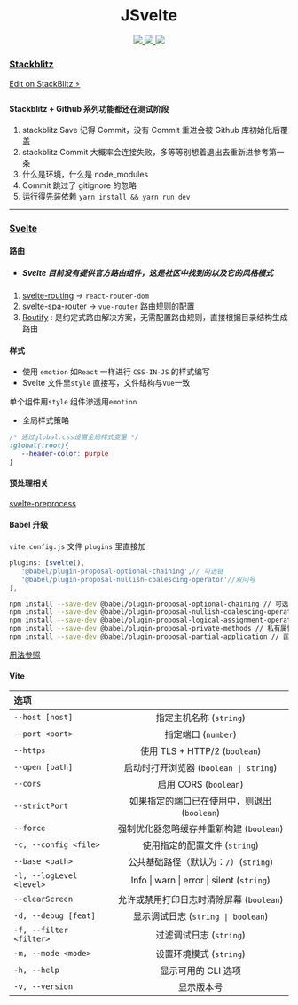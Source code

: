 <h1 align="center">JSvelte</h1>

<p align="center">
  <a href="https://vitejs.cn/" target="_blank">
      <img src="https://img.shields.io/badge/Vite-4.0.0-646CFF?logo=Vite">
  </a>
  <a href="https://www.sveltejs.cn" target="_blank">
      <img src="https://img.shields.io/badge/Svelte-3.54.0-ff3e00?logo=Svelte">
  </a>
  <a href="https://developer.stackblitz.com/" target="_blank">
      <img src="https://img.shields.io/badge/Stackblitz-dev_tool-1374ef?logo=StackBlitz" >
  </a>
</p>


### [Stackblitz](https://stackblitz.com)

[Edit on StackBlitz ⚡️](https://stackblitz.com/edit/jsvelte)

#### Stackblitz + Github 系列功能都还在测试阶段

1. stackblitz Save 记得 Commit，没有 Commit 重进会被 Github 库初始化后覆盖
2. stackblitz Commit 大概率会连接失败，多等等别想着退出去重新进参考第一条
3. 什么是环境，什么是 node_modules
4. Commit 跳过了 gitignore 的忽略
5. 运行得先装依赖 `yarn install && yarn run dev`

---

### [Svelte](https://www.sveltejs.cn/)

#### 路由

- ##### Svelte 目前没有提供官方路由组件，这是社区中找到的以及它的风格模式

1. [svelte-routing](https://github.com/EmilTholin/svelte-routing) -> `react-router-dom`
2. [svelte-spa-router](https://github.com/ItalyPaleAle/svelte-spa-router) -> `vue-router` 路由规则的配置
3. [Routify](https://www.routify.dev) : 是约定式路由解决方案，无需配置路由规则，直接根据目录结构生成路由

#### 样式

- 使用 `emotion` 如`React` 一样进行 `CSS-IN-JS` 的样式编写
- Svelte 文件里`style` 直接写，文件结构与`Vue`一致

单个组件用`style`
组件渗透用`emotion`

- 全局样式策略

```css
/* 通过global.css设置全局样式变量 */
:global(:root){
   --header-color: purple
}
```

#### 预处理相关

[svelte-preprocess](https://github.com/sveltejs/svelte-preprocess)

#### Babel 升级

`vite.config.js` 文件 `plugins` 里直接加

```js
plugins: [svelte(),
   '@babel/plugin-proposal-optional-chaining',// 可选链
   '@babel/plugin-proposal-nullish-coalescing-operator'//双问号
],
```

```bash
npm install --save-dev @babel/plugin-proposal-optional-chaining // 可选链
npm install --save-dev @babel/plugin-proposal-nullish-coalescing-operator // 合并操作符
npm install --save-dev @babel/plugin-proposal-logical-assignment-operators // 短路符
npm install --save-dev @babel/plugin-proposal-private-methods // 私有属性关键词"#"
npm install --save-dev @babel/plugin-proposal-partial-application // 函数科里化
```

[用法参照](https://nidhoggdjoking.gitee.io/#/js/future)

#### Vite

| 选项 |  |
| :----- | :---: |
| `--host [host]` | 指定主机名称 (`string`) |
| `--port <port>` | 指定端口 (`number`) |
| `--https` | 使用 TLS + HTTP/2 (`boolean`) |
| `--open [path]` | 启动时打开浏览器 (`boolean \| string`) |
| `--cors` | 启用 CORS (`boolean`) |
| `--strictPort` | 如果指定的端口已在使用中，则退出 (`boolean`) |
| `--force` | 强制优化器忽略缓存并重新构建 (`boolean`) |
| `-c, --config <file>` | 使用指定的配置文件 (`string`) |
| `--base <path>` | 公共基础路径（默认为：`/`）(`string`) |
| `-l, --logLevel <level>` | Info \| warn \| error \| silent (`string`) |
| `--clearScreen` | 允许或禁用打印日志时清除屏幕 (`boolean`) |
| `-d, --debug [feat]` | 显示调试日志 (`string \| boolean`) |
| `-f, --filter <filter>` | 过滤调试日志 (`string`) |
| `-m, --mode <mode>` | 设置环境模式 (`string`) |
| `-h, --help` | 显示可用的 CLI 选项 |
|`-v, --version` | 显示版本号 |
